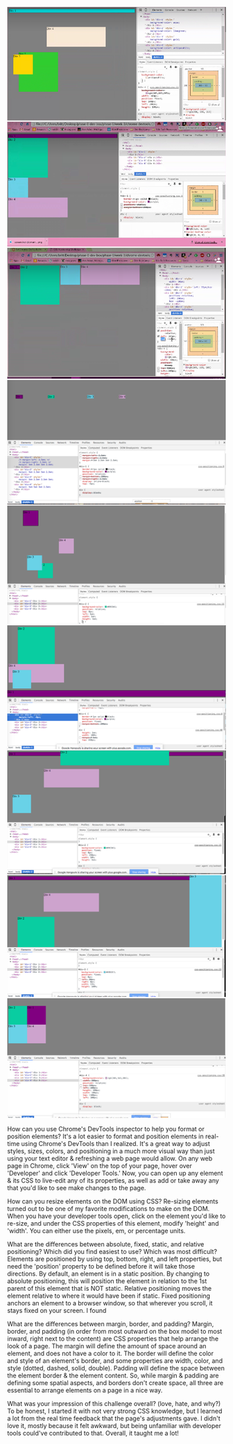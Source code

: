 
![Imgs](https://github.com/Jacfem/phase-0/blob/master/week-3/chrome-devtools/imgs/1change_color.png)
![Imgs](https://github.com/Jacfem/phase-0/blob/master/week-3/chrome-devtools/imgs/2columns.png)
![Imgs](https://github.com/Jacfem/phase-0/blob/master/week-3/chrome-devtools/imgs/3row.png)
![Imgs](https://github.com/Jacfem/phase-0/blob/master/week-3/chrome-devtools/imgs/4make-equidistant.png)
![Imgs](https://github.com/Jacfem/phase-0/blob/master/week-3/chrome-devtools/imgs/5squares.png)
![Imgs](https://github.com/Jacfem/phase-0/blob/master/week-3/chrome-devtools/imgs/6footer.png)
![Imgs](https://github.com/Jacfem/phase-0/blob/master/week-3/chrome-devtools/imgs/7header.png)
![Imgs](https://github.com/Jacfem/phase-0/blob/master/week-3/chrome-devtools/imgs/8sidebar.png)
![Imgs](https://github.com/Jacfem/phase-0/blob/master/week-3/chrome-devtools/imgs/9get-creative.png)

How can you use Chrome's DevTools inspector to help you format or position elements?
It's a lot easier to format and position elements in real-time using Chrome's DevTools than I realized. It's a great way to adjust styles, sizes, colors, and positioning in a much more visual way than just using your text editor & refreshing a web page would allow. On any web page in Chrome, click 'View' on the top of your page, hover over 'Developer' and click 'Developer Tools.' Now, you can open up any element & its CSS to live-edit any of its properties, as well as add or take away any that you'd like to see make changes to the page.

How can you resize elements on the DOM using CSS?
Re-sizing elements turned out to be one of my favorite modifications to make on the DOM. When you have your developer tools open, click on the element you'd like to re-size, and under the CSS properties of this element, modify 'height' and 'width'. You can either use the pixels, em, or percentage units.

What are the differences between absolute, fixed, static, and relative positioning? Which did you find easiest to use? Which was most difficult?
Elements are positioned by using top, bottom, right, and left properties, but need the 'position' property to be defined before it will take those directions. By default, an element is in a static position. By changing to absolute positioning, this will position the element in relation to the 1st parent of this element that is NOT static. Relative positioning moves the element relative to where it would have been if static. Fixed positioning anchors an element to a browser window, so that wherever you scroll, it stays fixed on your screen. I found

What are the differences between margin, border, and padding?
Margin, border, and padding (in order from most outward on the box model to most inward, right next to the content) are CSS properties that help arrange the look of a page. The margin will define the amount of space around an element, and does not have a color to it. The border will define the color and style of an element's border, and some properties are width, color, and style (dotted, dashed, solid, double). Padding will define the space between the element border & the element content. So, while margin & padding are defining some spatial aspects, and borders don't create space, all three are essential to arrange elements on a page in a nice way.

What was your impression of this challenge overall? (love, hate, and why?)
To be honest, I started it with not very strong CSS knowledge, but I learned a lot from the real time feedback that the page's adjustments gave. I didn't love it, mostly because it felt awkward, but being unfamiliar with developer tools could've contributed to that. Overall, it taught me a lot!
